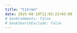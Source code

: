 ```yaml
---
title: "Citron"
date: 2025-08-10T12:03:21+03:00
# bookComments: false
# bookSearchExclude: false
---
```




